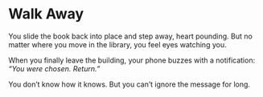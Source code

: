 
# Walk Away

You slide the book back into place and step away, heart pounding. But no matter where you move in the library, you feel eyes watching you.

When you finally leave the building, your phone buzzes with a notification:  
*“You were chosen. Return.”*

You don’t know how it knows. But you can’t ignore the message for long.